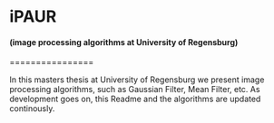 # iPAUR
#### (image processing algorithms at University of Regensburg)

================

In this masters thesis at University of Regensburg we present image processing algorithms, such as Gaussian Filter, Mean Filter, etc.
As development goes on, this Readme and the algorithms are updated continously.